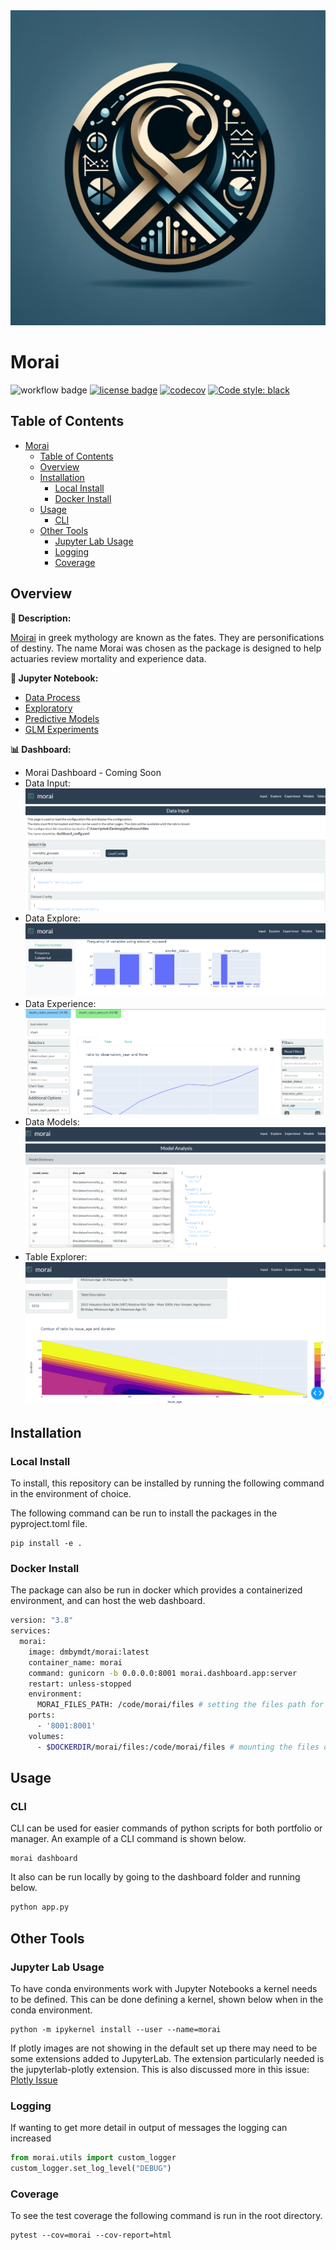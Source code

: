 
<div align="center">
  <img src="morai/dashboard/assets/morai_logo.jpg"><br>
</div>

# Morai
![workflow badge](https://github.com/jkoestner/morai/actions/workflows/test-and-deploy.yml/badge.svg)
[![license badge](https://img.shields.io/github/license/jkoestner/morai)](https://github.com/jkoestner/morai/blob/main/LICENSE.md)
[![codecov](https://codecov.io/gh/jkoestner/morai/branch/main/graph/badge.svg?token=386HHBN1AK)](https://codecov.io/gh/jkoestner/morai)
[![Code style: black](https://img.shields.io/badge/code%20style-black-000000.svg)](https://github.com/psf/black)

## Table of Contents
- [Morai](#morai)
  - [Table of Contents](#table-of-contents)
  - [Overview](#overview)
  - [Installation](#installation)
    - [Local Install](#local-install)
    - [Docker Install](#docker-install)
  - [Usage](#usage)
    - [CLI](#cli)
  - [Other Tools](#other-tools)
    - [Jupyter Lab Usage](#jupyter-lab-usage)
    - [Logging](#logging)
    - [Coverage](#coverage)

## Overview

**📖 Description:**

[Moirai](https://en.wikipedia.org/wiki/Moirai#:~:text=In%20ancient%20Greek%20religion%20and,Moirai) 
in greek mythology are known as the fates. They are personifications of destiny.
The name Morai was chosen as the package is designed to help actuaries review 
mortality and experience data.

**🔬 Jupyter Notebook:**
<!--
these links were created by using the raw file link and then using tinyurl
to create a shortened link.
e.g.
https://github.com/jkoestner/morai/blob/main/notebooks/data_process.ipynb
https://github.com/jkoestner/morai/raw/main/notebooks/data_process.ipynb
https://tinyurl.com/
-->


- [Data Process](https://nbviewer.org/urls/tinyurl.com/morai-data)
- [Exploratory](https://nbviewer.org/urls/tinyurl.com/morai-explore)
- [Predictive Models](https://nbviewer.org/urls/tinyurl.com/morai-predict)
- [GLM Experiments](https://nbviewer.org/urls/tinyurl.com/morai-experiment-glm)

**📊 Dashboard:**

- Morai Dashboard - Coming Soon
- Data Input: ![dash_data_input](docs/screenshots/dash_data_input.png)
- Data Explore: ![dash_explore](docs/screenshots/dash_explore.png)
- Data Experience: ![dash_experience](docs/screenshots/dash_experience.png)
- Data Models: ![dash_models](docs/screenshots/dash_models.png)
- Table Explorer: ![dash_tables](docs/screenshots/dash_tables.png)

## Installation

### Local Install
To install, this repository can be installed by running the following command in 
the environment of choice.

The following command can be run to install the packages in the pyproject.toml file.

```
pip install -e .
```

### Docker Install
The package can also be run in docker which provides a containerized environment, and can host the web dashboard.

```bash
version: "3.8"
services:
  morai:
    image: dmbymdt/morai:latest
    container_name: morai
    command: gunicorn -b 0.0.0.0:8001 morai.dashboard.app:server
    restart: unless-stopped
    environment:
      MORAI_FILES_PATH: /code/morai/files # setting the files path for morai
    ports:
      - '8001:8001'
    volumes:
      - $DOCKERDIR/morai/files:/code/morai/files # mounting the files directory
```

## Usage

### CLI

CLI can be used for easier commands of python scripts for both portfolio or manager. An example of a CLI command is shown below.

```commandline
morai dashboard
```

It also can be run locally by going to the dashboard folder and running below.

```python
python app.py
```

## Other Tools
### Jupyter Lab Usage

To have conda environments work with Jupyter Notebooks a kernel needs to be defined. This can be done defining a kernel, shown below when
in the conda environment.

```
python -m ipykernel install --user --name=morai
```

If plotly images are not showing in the default set up there may need to be some extensions added to JupyterLab.
The extension particularly needed is the jupyterlab-plotly extension.
This is also discussed more in this issue: [Plotly Issue](https://github.com/plotly/plotly.py/issues/2672)

### Logging

If wanting to get more detail in output of messages the logging can increased
```python
from morai.utils import custom_logger
custom_logger.set_log_level("DEBUG")
```

### Coverage

To see the test coverage the following command is run in the root directory.
```
pytest --cov=morai --cov-report=html
```